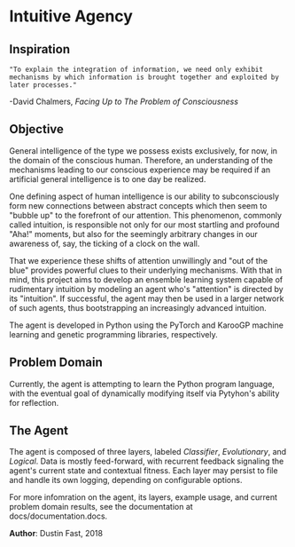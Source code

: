 # Intuitive Agency

## Inspiration

`"To explain the integration of information, we need only exhibit mechanisms by which information is brought together and exploited by later processes."`  

-David Chalmers, *Facing Up to The Problem of Consciousness*

## Objective

General intelligence of the type we possess exists exclusively, for now, in the domain of the conscious human. Therefore, an understanding of the mechanisms leading to our conscious experience may be required if an artificial general intelligence is to one day be realized.

One defining aspect of human intelligence is our ability to subconsciously form new connections between abstract concepts which then seem to "bubble up" to the forefront of our attention. This phenomenon, commonly called intuition, is responsible not only for our most startling and profound "Aha!" moments, but also for the seemingly arbitrary changes in our awareness of, say, the ticking of a clock on the wall.

That we experience these shifts of attention unwillingly and "out of the blue" provides powerful clues to their underlying mechanisms. With that in mind, this project aims to develop an ensemble learning system capable of rudimentary intuition by modeling an agent who's "attention" is directed by its "intuition". If successful, the agent may then be used in a larger network of such agents, thus bootstrapping an increasingly advanced intuition.

The agent is developed in Python using the PyTorch and KarooGP machine learning and genetic programming libraries, respectively.

## Problem Domain

Currently, the agent is attempting to learn the Python program language, with the eventual goal of dynamically modifying itself via Pytyhon's ability for reflection.

## The Agent

The agent is composed of three layers, labeled *Classifier*, *Evolutionary*, and *Logical*. Data is mostly feed-forward, with recurrent feedback signaling the agent's current state and contextual fitness.
Each layer may persist to file and handle its own logging, depending on configurable options.

For more infomration on the agent, its layers, example usage, and current problem domain results, see the documentation at docs/documentation.docs.

__Author__: Dustin Fast, 2018
